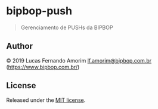 # bipbop-push

> Gerenciamento de PUSHs da BIPBOP

## Author

© 2019 Lucas Fernando Amorim <lf.amorim@bipbop.com.br> (https://www.bipbop.com.br/)

## License

Released under the [MIT license](http://lfamorim.mit-license.org).
